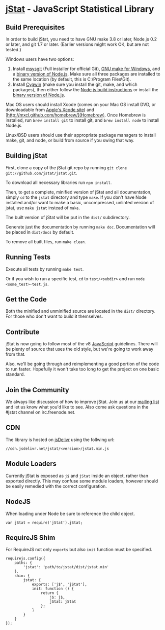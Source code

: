 [jStat](http://www.jstat.org/) - JavaScript Statistical Library
===============================================================

Build Prerequisites
-------------------

In order to build jStat, you need to have GNU make 3.8 or later, Node.js 0.2 or later, and git 1.7 or later.
(Earlier versions might work OK, but are not tested.)

Windows users have two options:

1. Install [msysgit](https://code.google.com/p/msysgit/) (Full installer for official Git),
   [GNU make for Windows](http://gnuwin32.sourceforge.net/packages/make.htm), and a
   [binary version of Node.js](http://node-js.prcn.co.cc/). Make sure all three packages are installed to the same
   location (by default, this is C:\Program Files\Git).
2. Install [Cygwin](http://cygwin.com/) (make sure you install the git, make, and which packages), then either follow
   the [Node.js build instructions](https://github.com/ry/node/wiki/Building-node.js-on-Cygwin-%28Windows%29) or install
   the [binary version of Node.js](http://node-js.prcn.co.cc/).

Mac OS users should install Xcode (comes on your Mac OS install DVD, or downloadable from
[Apple's Xcode site](http://developer.apple.com/technologies/xcode.html)) and
[http://mxcl.github.com/homebrew/](Homebrew). Once Homebrew is installed, run `brew install git` to install git,
and `brew install node` to install Node.js.

Linux/BSD users should use their appropriate package managers to install make, git, and node, or build from source
if you swing that way.


Building jStat
--------------

First, clone a copy of the jStat git repo by running `git clone git://github.com/jstat/jstat.git`.

To download all necessary libraries run `npm install`.

Then, to get a complete, minified version of jStat and all documentation, simply `cd` to the `jstat` directory and
type `make`. If you don't have Node installed and/or want to make a basic, uncompressed, unlinted version of jstat,
use `make jstat` instead of `make`.

The built version of jStat will be put in the `dist/` subdirectory.

Generate just the documentation by running `make doc`. Documentation will be placed in `dist/docs` by default.

To remove all built files, run `make clean`.


Running Tests
-------------

Execute all tests by running `make test`.

Or if you wish to run a specific test, `cd` to `test/<subdir>` and run `node <some_test>-test.js`.


Get the Code
------------

Both the minified and unminified source are located in the `dist/` directory. For those who don't want to build
it themselves.


Contribute
----------

jStat is now going to follow most of the v8
[JavaScript](http://google-styleguide.googlecode.com/svn/trunk/javascriptguide.xml)
guidelines. There will be plenty of source that uses the old style, but we're
going to work away from that.

Also, we'll be going through and reimplementing a good portion of the code to
run faster. Hopefully it won't take too long to get the project on one basic
standard.


Join the Community
------------------

We always like discussion of how to improve jStat.
Join us at our [mailing list](http://groups.google.com/group/jstat-discuss/) and let us know what you'd like to see.
Also come ask questions in the #jstat channel on irc.freenode.net.


CDN
---

The library is hosted on [jsDelivr](http://www.jsdelivr.com/) using the follwing
url:
```
//cdn.jsdelivr.net/jstat/<version>/jstat.min.js
```

Module Loaders
--------------

Currently jStat is exposed as `j$` and `jStat` inside an object, rather than exported directly. This may confuse some 
module loaders, however should be easily remedied with the correct configuration.

NodeJS
------

When loading under Node be sure to reference the child object.

`var jStat = require('jStat').jStat;`

RequireJS Shim
--------------

For RequireJS not only `exports` but also `init` function must be specified.

```
requirejs.config({
    paths: {
        'jstat': 'path/to/jstat/dist/jstat.min'
    },
    shim: {
        jstat: {
            exports: ['j$', 'jStat'],
            init: function () {
                return {
                    j$: j$,
                    jStat: jStat
                };
            }
        }
    }
});
```
